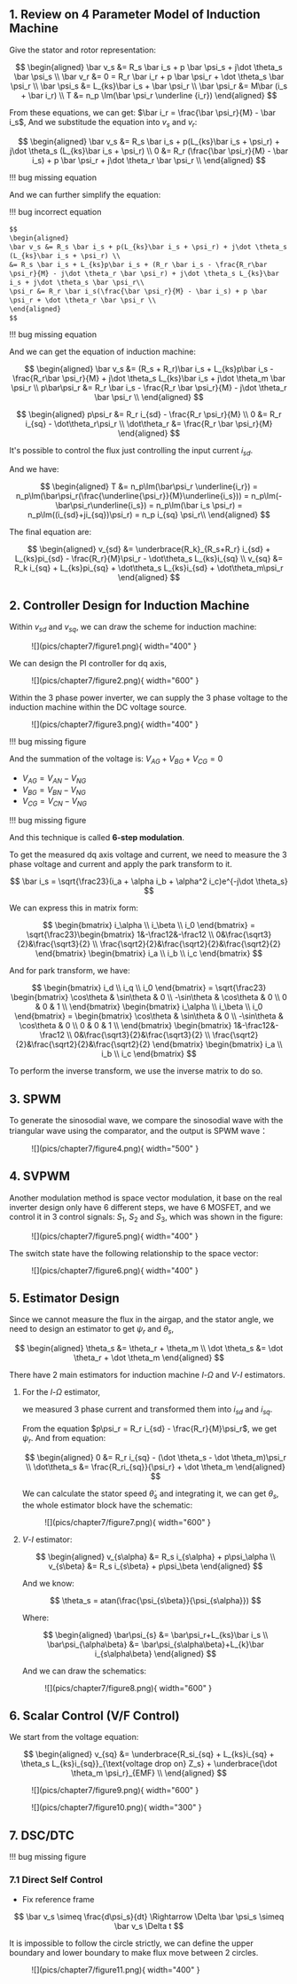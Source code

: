 ## 1. Review on 4 Parameter Model of Induction Machine

Give the stator and rotor representation:

$$
\begin{aligned}
\bar v_s &= R_s \bar i_s + p \bar \psi_s + j\dot \theta_s \bar \psi_s \\
\bar v_r &= 0 = R_r \bar i_r + p \bar \psi_r + \dot \theta_s \bar \psi_r \\
\bar \psi_s &= L_{ks}\bar i_s + \bar \psi_r \\
\bar \psi_r &= M\bar (i_s + \bar i_r) \\
T &= n_p \Im(\bar \psi_r \underline {i_r})
\end{aligned}
$$

From these equations, we can get: $\bar i_r = \frac{\bar \psi_r}{M} - \bar i_s$, And we substitude the equation into $v_s$ and $v_r$:

$$
\begin{aligned}
\bar v_s &= R_s \bar i_s + p(L_{ks}\bar i_s + \psi_r) + j\dot \theta_s (L_{ks}\bar i_s + \psi_r) \\
0 &= R_r (\frac{\bar \psi_r}{M} - \bar i_s) + p \bar \psi_r + j\dot \theta_r \bar \psi_r \\
\end{aligned}
$$

!!! bug
    missing equation

And we can further simplify the equation:

!!! bug 
    incorrect equation

    $$
    \begin{aligned}
    \bar v_s &= R_s \bar i_s + p(L_{ks}\bar i_s + \psi_r) + j\dot \theta_s (L_{ks}\bar i_s + \psi_r) \\
    &= R_s \bar i_s + L_{ks}p\bar i_s + (R_r \bar i_s - \frac{R_r\bar \psi_r}{M} - j\dot \theta_r \bar \psi_r) + j\dot \theta_s L_{ks}\bar i_s + j\dot \theta_s \bar \psi_r\\
    \psi_r &= R_r \bar i_s(\frac{\bar \psi_r}{M} - \bar i_s) + p \bar \psi_r + \dot \theta_r \bar \psi_r \\
    \end{aligned}
    $$

!!! bug 
    missing equation

And we can get the equation of induction machine:

$$
\begin{aligned}
\bar v_s &= (R_s + R_r)\bar i_s + L_{ks}p\bar i_s - \frac{R_r\bar \psi_r}{M} + j\dot \theta_s L_{ks}\bar i_s + j\dot \theta_m \bar \psi_r \\
p\bar\psi_r &= R_r \bar i_s - \frac{R_r \bar \psi_r}{M} - j\dot \theta_r \bar \psi_r \\
\end{aligned}
$$

$$
\begin{aligned}
p\psi_r &= R_r i_{sd} - \frac{R_r \psi_r}{M} \\
0 &= R_r i_{sq} - \dot\theta_r\psi_r \\
\dot\theta_r &= \frac{R_r \bar \psi_r}{M}
\end{aligned}
$$

It's possible to control the flux just controlling the input current $i_{sd}$.

And we have:

$$
\begin{aligned}
T &= n_p\Im(\bar\psi_r \underline{i_r}) = n_p\Im(\bar\psi_r(\frac{\underline{\psi_r}}{M}\underline{i_s})) = n_p\Im(-\bar\psi_r\underline{i_s}) = n_p\Im(\bar i_s \psi_r) = n_p\Im((i_{sd}+ji_{sq})\psi_r) = n_p i_{sq} \psi_r\\
\end{aligned}
$$

The final equation are:

$$
\begin{aligned}
v_{sd} &= \underbrace{R_k}_{R_s+R_r} i_{sd} + L_{ks}pi_{sd} - \frac{R_r}{M}\psi_r - \dot\theta_s L_{ks}i_{sq} \\
v_{sq} &= R_k i_{sq} + L_{ks}pi_{sq} + \dot\theta_s L_{ks}i_{sd} + \dot\theta_m\psi_r
\end{aligned}
$$


## 2. Controller Design for Induction Machine
Within $v_{sd}$ and $v_{sq}$, we can draw the scheme for induction machine:

<figure markdown="span">
    ![](pics/chapter7/figure1.png){ width="400" }
</figure>

We can design the PI controller for dq axis,

<figure markdown="span">
    ![](pics/chapter7/figure2.png){ width="600" }
</figure>

Within the 3 phase power inverter, we can supply the 3 phase voltage to the induction machine within the DC voltage source.

<figure markdown="span">
    ![](pics/chapter7/figure3.png){ width="400" }
</figure>

!!! bug
    missing figure

And the summation of the voltage is: $V_{AG} + V_{BG} + V_{CG} = 0$

* $V_{AG} = V_{AN} - V_{NG}$
* $V_{BG} = V_{BN} - V_{NG}$
* $V_{CG} = V_{CN} - V_{NG}$

!!! bug
    missing figure

And this technique is called __6-step modulation__.

To get the measured dq axis voltage and current, we need to measure the 3 phase voltage and current and apply the park transform to it.

$$
\bar i_s = \sqrt{\frac23}(i_a + \alpha i_b + \alpha^2 i_c)e^{-j\dot \theta_s}
$$

We can express this in matrix form:

$$
\begin{bmatrix}
i_\alpha \\ i_\beta \\ i_0
\end{bmatrix} = \sqrt{\frac23}\begin{bmatrix} 
1&-\frac12&-\frac12 \\
0&\frac{\sqrt3}{2}&\frac{\sqrt3}{2} \\
\frac{\sqrt2}{2}&\frac{\sqrt2}{2}&\frac{\sqrt2}{2}
\end{bmatrix} \begin{bmatrix} 
i_a \\ i_b \\ i_c
\end{bmatrix}
$$

And for park transform, we have:

$$
\begin{bmatrix}
i_d \\ i_q \\ i_0
\end{bmatrix} = \sqrt{\frac23}
\begin{bmatrix} 
\cos\theta & \sin\theta & 0 \\
-\sin\theta & \cos\theta & 0 \\
0 & 0 & 1 \\
\end{bmatrix} 
\begin{bmatrix}
i_\alpha \\ i_\beta \\ i_0
\end{bmatrix} = 
\begin{bmatrix} 
\cos\theta & \sin\theta & 0 \\
-\sin\theta & \cos\theta & 0 \\
0 & 0 & 1 \\
\end{bmatrix} 
\begin{bmatrix} 
1&-\frac12&-\frac12 \\
0&\frac{\sqrt3}{2}&\frac{\sqrt3}{2} \\
\frac{\sqrt2}{2}&\frac{\sqrt2}{2}&\frac{\sqrt2}{2}
\end{bmatrix}
\begin{bmatrix} 
i_a \\ i_b \\ i_c
\end{bmatrix}
$$

To perform the inverse transform, we use the inverse matrix to do so.

## 3. SPWM
To generate the sinosodial wave, we compare the sinosodial wave with the triangular wave using the comparator, and the output is SPWM wave：

<figure markdown="span">
    ![](pics/chapter7/figure4.png){ width="500" }
</figure>

## 4. SVPWM
Another modulation method is space vector modulation, it base on the real inverter design only have 6 different steps, we have 6 MOSFET, and we control it in 3 control signals: $S_1$, $S_2$ and $S_3$, which was shown in the figure:

<figure markdown="span">
    ![](pics/chapter7/figure5.png){ width="400" }
</figure>

The switch state have the following relationship to the space vector:

<figure markdown="span">
    ![](pics/chapter7/figure6.png){ width="400" }
</figure>

## 5. Estimator Design

Since we cannot measure the flux in the airgap, and the stator angle, we need to design an estimator to get $\psi_r$ and $\theta_s$,

$$
\begin{aligned}
\theta_s &= \theta_r + \theta_m \\
\dot \theta_s &= \dot \theta_r + \dot \theta_m
\end{aligned}
$$

There have 2 main estimators for induction machine $I$-$\Omega$ and $V$-$I$ estimators.

1. For the $I$-$\Omega$ estimator, 

    we measured 3 phase current and transformed them into $i_{sd}$ and $i_{sq}$. 

    From the equation $p\psi_r = R_r i_{sd} - \frac{R_r}{M}\psi_r$, we get $\psi_r$. And from equation:

    $$
    \begin{aligned}
    0 &= R_r i_{sq} - (\dot \theta_s - \dot \theta_m)\psi_r \\
    \dot\theta_s &= \frac{R_ri_{sq}}{\psi_r} + \dot \theta_m
    \end{aligned}
    $$

    We can calculate the stator speed $\dot \theta_s$ and integrating it, we can get $\theta_s$, the whole estimator block have the schematic:

    <figure markdown="span">
        ![](pics/chapter7/figure7.png){ width="600" }
    </figure>

2. $V$-$I$ estimator:

    $$
    \begin{aligned}
    v_{s\alpha} &= R_s i_{s\alpha} + p\psi_\alpha \\
    v_{s\beta} &= R_s i_{s\beta} + p\psi_\beta
    \end{aligned}
    $$

    And we know: 

    $$
    \theta_s = atan(\frac{\psi_{s\beta}}{\psi_{s\alpha}})
    $$

    Where:

    $$
    \begin{aligned}
    \bar\psi_{s} &= \bar\psi_r+L_{ks}\bar i_s \\
    \bar\psi_{\alpha\beta} &= \bar\psi_{s\alpha\beta}+L_{k}\bar i_{s\alpha\beta}
    \end{aligned}
    $$

    And we can draw the schematics:
    <figure markdown="span">
        ![](pics/chapter7/figure8.png){ width="600" }
    </figure>

## 6. Scalar Control (V/F Control)
We start from the voltage equation:

$$
\begin{aligned}
v_{sq} &= \underbrace{R_si_{sq} + L_{ks}i_{sq} + \theta_s L_{ks}i_{sq}}_{\text{voltage drop on} Z_s} + \underbrace{\dot \theta_m \psi_r}_{EMF} \\
\end{aligned}
$$

<figure markdown="span">
    ![](pics/chapter7/figure9.png){ width="600" }
</figure>

<figure markdown="span">
    ![](pics/chapter7/figure10.png){ width="300" }
</figure>

## 7. DSC/DTC
!!! bug
    missing figure

### 7.1 Direct Self Control

* Fix reference frame

$$
\bar v_s \simeq \frac{d\psi_s}{dt} \Rightarrow \Delta \bar \psi_s \simeq \bar v_s \Delta t
$$

It is impossible to follow the circle strictly, we can define the upper boundary and lower boundary to make flux move between 2 circles.

<figure markdown="span">
    ![](pics/chapter7/figure11.png){ width="400" }
</figure>